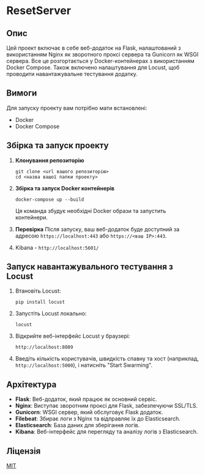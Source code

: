 # ResetServer

## Опис
Цей проект включає в себе веб-додаток на Flask, налаштований з використанням Nginx як зворотного проксі сервера та Gunicorn як WSGI сервера. Все це розгортається у Docker-контейнерах з використанням Docker Compose. Також включено налаштування для Locust, щоб проводити навантажувальне тестування додатку.

## Вимоги
Для запуску проекту вам потрібно мати встановлені:
- Docker
- Docker Compose

## Збірка та запуск проекту
1. **Клонування репозиторію**
   ```
   git clone <url вашого репозиторію>
   cd <назва вашої папки проекту>
   ```

2. **Збірка та запуск Docker контейнерів**
   ```
   docker-compose up --build
   ```

   Ця команда збудує необхідні Docker образи та запустить контейнери.

3. **Перевірка**
   Після запуску, ваш веб-додаток буде доступний за адресою `https://localhost:443` або `https://<ваш IP>:443`. 
4. Kibana - `http://localhost:5601/`



## Запуск навантажувального тестування з Locust
1. Втановіть Locust:
   ```
   pip install locust
   ```
2. Запустіть Locust локально:
   ```
   locust
   ```
3. Відкрийте веб-інтерфейс Locust у браузері:
   ```
   http://localhost:8089
   ```
4. Введіть кількість користувачів, швидкість спавну та хост (наприклад, `http://localhost:5000`), і натисніть "Start Swarming".

## Архітектура
- **Flask**: Веб-додаток, який працює як основний сервіс.
- **Nginx**: Виступає зворотним проксі для Flask, забезпечуючи SSL/TLS.
- **Gunicorn**: WSGI сервер, який обслуговує Flask додаток.
- **Filebeat**: Збирає логи з Nginx та відправляє їх до Elasticsearch.
- **Elasticsearch**: База даних для зберігання логів.
- **Kibana**: Веб-інтерфейс для перегляду та аналізу логів з Elasticsearch.

## Ліцензія
[MIT](https://choosealicense.com/licenses/mit/)
